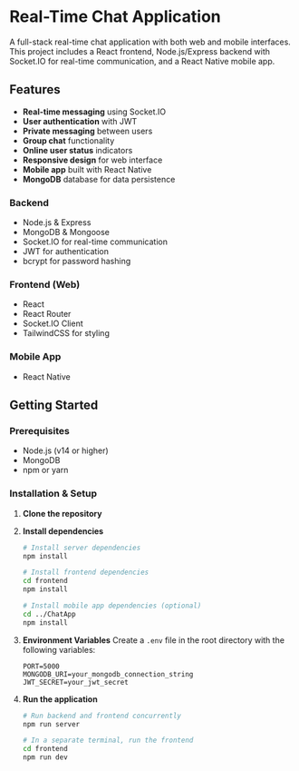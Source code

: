 # Real-Time Chat Application

A full-stack real-time chat application with both web and mobile interfaces. This project includes a React frontend, Node.js/Express backend with Socket.IO for real-time communication, and a React Native mobile app.

## Features

- **Real-time messaging** using Socket.IO
- **User authentication** with JWT
- **Private messaging** between users
- **Group chat** functionality
- **Online user status** indicators
- **Responsive design** for web interface
- **Mobile app** built with React Native
- **MongoDB** database for data persistence



### Backend
- Node.js & Express
- MongoDB & Mongoose
- Socket.IO for real-time communication
- JWT for authentication
- bcrypt for password hashing

### Frontend (Web)
- React
- React Router
- Socket.IO Client
- TailwindCSS for styling

### Mobile App
- React Native

## Getting Started

### Prerequisites
- Node.js (v14 or higher)
- MongoDB
- npm or yarn

### Installation & Setup

1. **Clone the repository**

2. **Install dependencies**
   ```bash
   # Install server dependencies
   npm install
   
   # Install frontend dependencies
   cd frontend
   npm install
   
   # Install mobile app dependencies (optional)
   cd ../ChatApp
   npm install
   ```

3. **Environment Variables**
   Create a `.env` file in the root directory with the following variables:
   ```
   PORT=5000
   MONGODB_URI=your_mongodb_connection_string
   JWT_SECRET=your_jwt_secret
   ```

4. **Run the application**
   ```bash
   # Run backend and frontend concurrently
   npm run server
   
   # In a separate terminal, run the frontend
   cd frontend
   npm run dev
   ```
